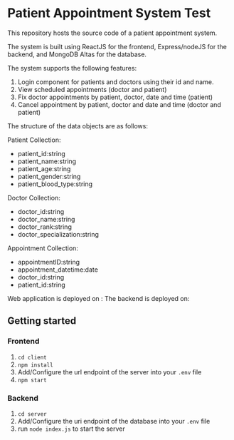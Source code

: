 # Patient Appointment System Test
This repository hosts the source code of a patient appointment system.

The system is built using ReactJS for the frontend, Express/nodeJS for the backend, and MongoDB Altas for the database.

The system supports the following features:

1. Login component for patients and doctors using their id and name.
2. View scheduled appointments (doctor and patient)
3. Fix doctor appointments by patient, doctor, date and time (patient)
4. Cancel appointment by patient, doctor and date and time (doctor and patient)


The structure of the data objects are as follows:

Patient Collection: 
- patient_id:string
- patient_name:string
- patient_age:string
- patient_gender:string
- patient_blood_type:string


Doctor Collection: 
- doctor_id:string
- doctor_name:string
- doctor_rank:string
- doctor_specialization:string



Appointment Collection: 
- appointmentID:string
- appointment_datetime:date
- doctor_id:string
- patient_id:string

Web application is deployed on :
The backend is deployed on:

## Getting started

### Frontend
1. `cd client`
2. `npm install`
3. Add/Configure the url endpoint of the server into your `.env` file
4. `npm start`

### Backend
1. `cd server`
2. Add/Configure the uri endpoint of the database into your `.env` file
3. run `node index.js` to start the server
